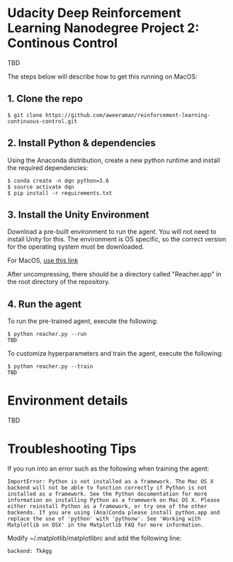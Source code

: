 # Udacity Deep Reinforcement Learning Nanodegree Project 2: Continous Control

TBD

The steps below will describe how to get this running on MacOS:

## 1. Clone the repo

```
$ git clone https://github.com/aweeraman/reinforcement-learning-continuous-control.git
```

## 2. Install Python & dependencies

Using the Anaconda distribution, create a new python runtime and install the required dependencies:

```
$ conda create -n dqn python=3.6
$ source activate dqn
$ pip install -r requirements.txt
```

## 3. Install the Unity Environment

Download a pre-built environment to run the agent. You will not need to install Unity for this. The
environment is OS specific, so the correct version for the operating system must be downloaded.

For MacOS, [use this link](https://s3-us-west-1.amazonaws.com/udacity-drlnd/P2/Reacher/one_agent/Reacher.app.zip)

After uncompressing, there should be a directory called "Reacher.app" in the root directory of the repository.

## 4. Run the agent

To run the pre-trained agent, execute the following:

```
$ python reacher.py --run
TBD
```

To customize hyperparameters and train the agent, execute the following:

```
$ python reacher.py --train
TBD
```

# Environment details

TBD

# Troubleshooting Tips

If you run into an error such as the following when training the agent:

```
ImportError: Python is not installed as a framework. The Mac OS X backend will not be able to function correctly if Python is not installed as a framework. See the Python documentation for more information on installing Python as a framework on Mac OS X. Please either reinstall Python as a framework, or try one of the other backends. If you are using (Ana)Conda please install python.app and replace the use of 'python' with 'pythonw'. See 'Working with Matplotlib on OSX' in the Matplotlib FAQ for more information.
```

Modify ~/.matplotlib/matplotlibrc and add the following line:

```
backend: TkAgg
```
